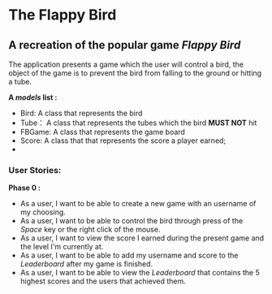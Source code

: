 # The Flappy Bird

## A recreation of the popular game *Flappy Bird*

The application presents a game which the user will control a bird, the object of the game
is to prevent the bird from falling to the ground or hitting a tube.

**A *models* list :**
- Bird: A class that represents the bird
- Tube： A class that represents the tubes which the bird **MUST NOT** hit
- FBGame: A class that represents the game board
- Score: A class that that represents the score a player earned;
- 
### User Stories:
**Phase 0 :**
- As a user, I want to be able to create a new game with an username of my choosing.
- As a user, I want to be able to control the bird through press of the *Space* key or the right click of the mouse.
- As a user, I want to view the score I earned during the present game and the level I'm currently at.
- As a user, I want to be able to add my username and score to the *Leaderboard* after my game is finished.
- As a user, I want to be able to view the *Leaderboard* that contains the 5 highest scores and the users that achieved them.

